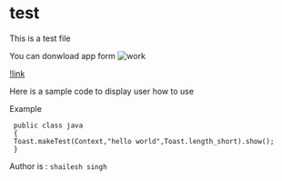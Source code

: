# test
This is a test file

You can donwload app form ![work](http://www.google.com)


[!link](www.heelo.com)


Here is a sample code to display user how to use

Example
```
 public class java
 {
 Toast.makeTest(Context,"hello world",Toast.length_short).show();
 }
```
Author is :
`shailesh singh`
 

